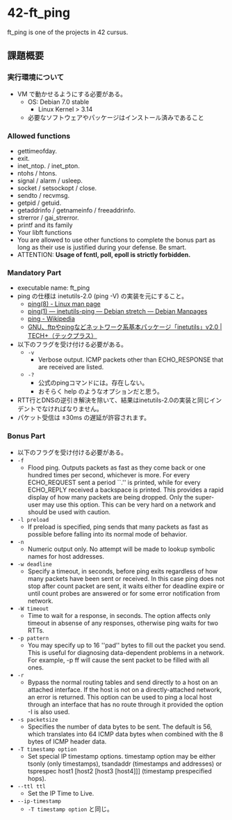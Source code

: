 # 42-ft_ping
ft_ping is one of the projects in 42 cursus.

## 課題概要

### 実行環境について

- VM で動かせるようにする必要がある。
  - OS: Debian 7.0 stable
    - Linux Kernel > 3.14
  - 必要なソフトウェアやパッケージはインストール済みであること

### Allowed functions

- gettimeofday.
- exit.
- inet_ntop. / inet_pton.
- ntohs / htons.
- signal / alarm / usleep.
- socket / setsockopt / close.
- sendto / recvmsg.
- getpid / getuid.
- getaddrinfo / getnameinfo / freeaddrinfo.
- strerror / gai_strerror.
- printf and its family
- Your libft functions
- You are allowed to use other functions to complete the bonus part as long as
their use is justified during your defense. Be smart.
- ATTENTION: **Usage of fcntl, poll, epoll is strictly forbidden.**

### Mandatory Part

- executable name: ft_ping
- ping の仕様は inetutils-2.0 (ping -V) の実装を元にすること。
  - [ping(8) - Linux man page](https://linux.die.net/man/8/ping)
  - [ping(1) — inetutils-ping — Debian stretch — Debian Manpages](https://manpages.debian.org/stretch/inetutils-ping/ping.1.en.html)
  - [ping - Wikipedia](https://ja.wikipedia.org/wiki/Ping)
  - [GNU、ftpやpingなどネットワーク系基本パッケージ「inetutils」v2.0 | TECH+（テックプラス）](https://news.mynavi.jp/techplus/article/20210208-1710802/)
- 以下のフラグを受け付ける必要がある。
    - `-v`
      - Verbose output. ICMP packets other than ECHO_RESPONSE that are received are listed.
    - `-?`
      - 公式のpingコマンドには。存在しない。
      - おそらく help のようなオプションだと思う。
- RTT行とDNSの逆引き解決を除いて、結果はinetutils-2.0の実装と同じインデントでなければなりません。
- パケット受信は ±30ms の遅延が許容されます。

### Bonus Part

- 以下のフラグを受け付ける必要がある。
 - `-f`
   - Flood ping. Outputs packets as fast as they come back or one hundred times per second, whichever is more. For every ECHO_REQUEST sent a period ``.'' is printed, while for every ECHO_REPLY received a backspace is printed. This provides a rapid display of how many packets are being dropped. Only the super-user may use this option. This can be very hard on a network and should be used with caution.
 - `-l preload`
   - If preload is specified, ping sends that many packets as fast as possible before falling into its normal mode of behavior.
 - `-n`
   - Numeric output only. No attempt will be made to lookup symbolic names for host addresses.
 - `-w deadline`
   - Specify a timeout, in seconds, before ping exits regardless of how many packets have been sent or received. In this case ping does not stop after count packet are sent, it waits either for deadline expire or until count probes are answered or for some error notification from network.
 - `-W timeout`
   - Time to wait for a response, in seconds. The option affects only timeout in absense of any responses, otherwise ping waits for two RTTs.
 - `-p pattern`
   - You may specify up to 16 ''pad'' bytes to fill out the packet you send. This is useful for diagnosing data-dependent problems in a network. For example, -p ff will cause the sent packet to be filled with all ones.
 - `-r`
   - Bypass the normal routing tables and send directly to a host on an attached interface. If the host is not on a directly-attached network, an error is returned. This option can be used to ping a local host through an interface that has no route through it provided the option -I is also used.
 - `-s packetsize`
   - Specifies the number of data bytes to be sent. The default is 56, which translates into 64 ICMP data bytes when combined with the 8 bytes of ICMP header data.
 - `-T timestamp option`
   - Set special IP timestamp options. timestamp option may be either tsonly (only timestamps), tsandaddr (timestamps and addresses) or tsprespec host1 [host2 [host3 [host4]]] (timestamp prespecified hops).
 - `--ttl ttl`
   - Set the IP Time to Live.
 - `--ip-timestamp`
   - `-T timestamp option` と同じ。